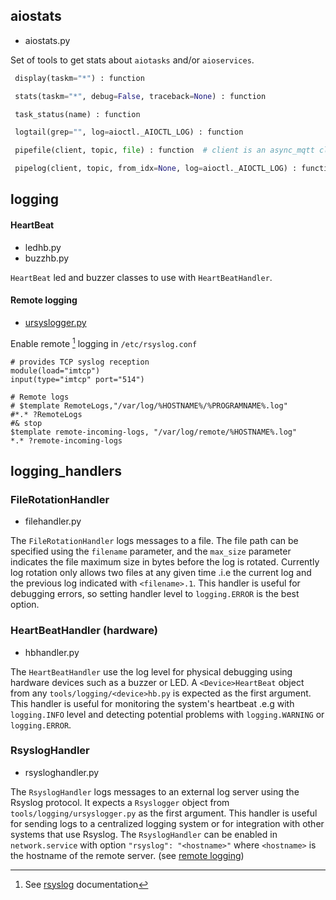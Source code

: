 
## aiostats

* aiostats.py

Set of tools to get stats about `aiotasks` and/or `aioservices`.

```py
 display(taskm="*") : function

 stats(taskm="*", debug=False, traceback=None) : function

 task_status(name) : function

 logtail(grep="", log=aioctl._AIOCTL_LOG) : function

 pipefile(client, topic, file) : function  # client is an async_mqtt client

 pipelog(client, topic, from_idx=None, log=aioctl._AIOCTL_LOG) : function
```


## logging

#### HeartBeat
* ledhb.py
* buzzhb.py

`HeartBeat` led and buzzer classes to use with `HeartBeatHandler`.

#### Remote logging
* [ursyslogger.py](./logging/ursyslogger.py)

Enable remote [^1] logging in `/etc/rsyslog.conf`
```
# provides TCP syslog reception
module(load="imtcp")
input(type="imtcp" port="514")

# Remote logs
# $template RemoteLogs,"/var/log/%HOSTNAME%/%PROGRAMNAME%.log"
#*.* ?RemoteLogs
#& stop
$template remote-incoming-logs, "/var/log/remote/%HOSTNAME%.log"
*.* ?remote-incoming-logs

```


## logging_handlers


### FileRotationHandler

* filehandler.py

The `FileRotationHandler` logs messages to a file. The file path can be
specified using the `filename` parameter, and the `max_size` parameter
indicates the file maximum size in bytes before the log is rotated. Currently
log rotation only allows two files at any given time .i.e the current log and
the previous log indicated with `<filename>.1`. This handler is useful for
debugging errors, so setting handler level to `logging.ERROR` is the best option.

### HeartBeatHandler (hardware)

* hbhandler.py

The `HeartBeatHandler` use the log level for physical debugging using hardware
devices such as a buzzer or LED. A `<Device>HeartBeat` object from any
`tools/logging/<device>hb.py` is expected as the first argument. This handler
is useful for monitoring the system's heartbeat .e.g with `logging.INFO` level
and detecting potential problems with `logging.WARNING` or `logging.ERROR`.


### RsyslogHandler

* rsysloghandler.py

The `RsyslogHandler` logs messages to an external log server using the Rsyslog
protocol. It expects a `Rsyslogger` object from `tools/logging/ursyslogger.py`
as the first argument. This handler is useful for sending logs to a centralized
logging system or for integration with other systems that use Rsyslog.
The `RsyslogHandler` can be enabled in `network.service` with option `"rsyslog": "<hostname>"`
where `<hostname>` is the hostname of the remote server. (see [remote logging](#remote-logging))



[^1]: See [rsyslog](https://www.rsyslog.com/receiving-messages-from-a-remote-system) documentation 

